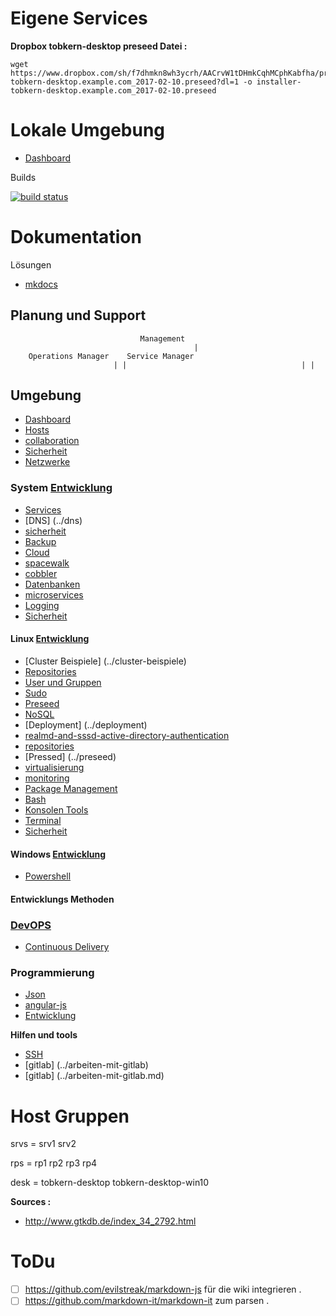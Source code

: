 Eigene Services
=============

**Dropbox tobkern-desktop preseed Datei :**
```
wget https://www.dropbox.com/sh/f7dhmkn8wh3ycrh/AACrvW1tDHmkCqhMCphKabfha/preseed/installer-tobkern-desktop.example.com_2017-02-10.preseed?dl=1 -o installer-tobkern-desktop.example.com_2017-02-10.preseed
```

Lokale Umgebung
=============

* [Dashboard](http://192.168.4.14/~tobkern/startmin-master/pages/server.html)

Builds 

[![build status](https://gitlab.com/tobkern1980/home-net4-environment/badges/master/build.svg)](https://gitlab.com/tobkern1980/home-net4-environment/commits/master)


Dokumentation
=====
Lösungen
* [mkdocs](http://www.mkdocs.org/)


## Planung und Support

```
                             Management
                                         | 
    Operations Manager    Service Manager
                       | |                                       | |

```

## Umgebung
* [Dashboard](../dashboard)
* [Hosts](../hosts)
* [collaboration](../collaboration)
* [Sicherheit](../sicherheit)
* [Netzwerke](../netzwerke)

### System [Entwicklung](../entwicklung)
* [Services](../services)
* [DNS] (../dns)
* [sicherheit](../sicherheit)
* [Backup](../backup)
* [Cloud](../cloud)
* [spacewalk](../spacewalk)
* [cobbler](../cobbler)
* [Datenbanken](../datenbanken)
* [microservices](../microservices)
* [Logging](../logging)
* [Sicherheit](../sicherheit)

#### Linux [Entwicklung](../entwicklung)
* [Cluster Beispiele] (../cluster-beispiele)
* [Repositories](../repositories)
* [User und Gruppen](../user-und-gruppen)
* [Sudo](../sudo)
* [Preseed](../preseed)
* [NoSQL](../nosql)
* [Deployment] (../deployment)
* [realmd-and-sssd-active-directory-authentication](../realmd-and-sssd-active-directory-authentication)
* [repositories](../repositories)
* [Pressed] (../preseed)
* [virtualisierung](../virtualisierung)
* [monitoring](../monitoring)
* [Package Management ](../package-management)
* [Bash](../bash)
* [Konsolen Tools](../konsolen-tools)
* [Terminal](../terminal)
* [Sicherheit](../sicherheit)

#### Windows [Entwicklung](../entwicklung)
* [Powershell](../powershell-basic)

#### Entwicklungs Methoden
### [DevOPS](https://gitlab.com/tobkern1980/home-net4-environment/wikis/devops)
* [Continuous Delivery](../continuous-delivery)

### Programmierung 
* [Json](../json)
* [angular-js](../angular-js)
* [Entwicklung](../entwicklung)

**Hilfen und tools**
* [SSH](../arbeiten-mit-ssh)
* [gitlab] (../arbeiten-mit-gitlab)
* [gitlab] (../arbeiten-mit-gitlab.md)

Host Gruppen
===========

srvs = srv1 srv2

rps = rp1 rp2 rp3 rp4 

desk = tobkern-desktop tobkern-desktop-win10

**Sources :**

 *  http://www.gtkdb.de/index_34_2792.html

ToDu
====
* [ ]  https://github.com/evilstreak/markdown-js für die wiki integrieren .
* [ ]  https://github.com/markdown-it/markdown-it zum parsen .